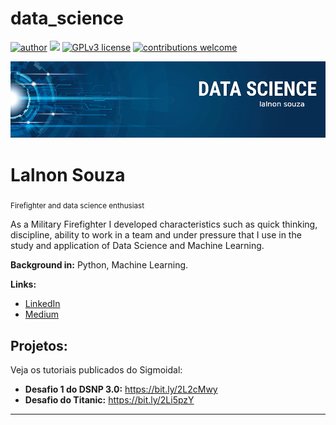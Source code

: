 # data_science

[![author](https://img.shields.io/badge/author-lalsouza-orange)](https://github.com/lalsouza) [![](https://img.shields.io/badge/python-3.7+-blue.svg)](https://www.python.org/downloads/release/python-365/) [![GPLv3 license](https://img.shields.io/badge/License-GPLv3-blue.svg)](http://perso.crans.org/besson/LICENSE.html) [![contributions welcome](https://img.shields.io/badge/contributions-welcome-brightgreen.svg?style=flat)](https://github.com/lalsouza/data_science/issues)

<p align="center">
  <img src="banner.png" >
</p>

# Lalnon Souza
<sub>Firefighter and data science enthusiast</sub>

As a Military Firefighter I developed characteristics such as quick thinking, discipline, ability to work in a team and under pressure that I use in the study and application of Data Science and Machine Learning.

**Background in:** Python, Machine Learning.

**Links:**
* [LinkedIn](https://www.linkedin.com/in/lalnonsouza)
* [Medium](https://www.medium.com)


## Projetos:
Veja os tutoriais publicados do Sigmoidal:

* **Desafio 1 do DSNP 3.0:** https://bit.ly/2L2cMwy
* **Desafio do Titanic:** https://bit.ly/2Li5pzY

---




